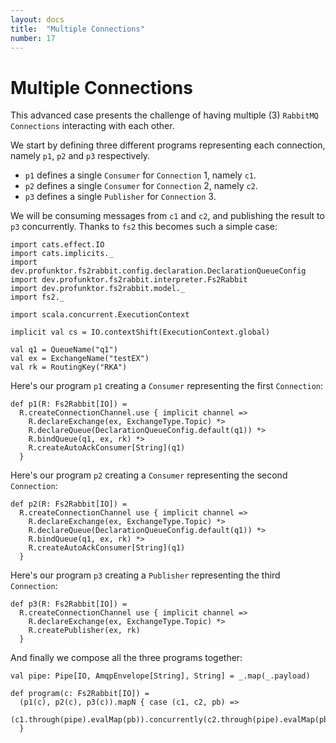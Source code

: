 ```yaml
---
layout: docs
title:  "Multiple Connections"
number: 17
---
```


# Multiple Connections

This advanced case presents the challenge of having multiple (3) `RabbitMQ Connections` interacting with each other.

We start by defining three different programs representing each connection, namely `p1`, `p2` and `p3` respectively.

- `p1` defines a single `Consumer` for `Connection` 1, namely `c1`.
- `p2` defines a single `Consumer` for `Connection` 2, namely `c2`.
- `p3` defines a single `Publisher` for `Connection` 3.

We will be consuming messages from `c1` and `c2`, and publishing the result to `p3` concurrently. Thanks to `fs2` this becomes such a simple case:

```tut:book:silent
import cats.effect.IO
import cats.implicits._
import dev.profunktor.fs2rabbit.config.declaration.DeclarationQueueConfig
import dev.profunktor.fs2rabbit.interpreter.Fs2Rabbit
import dev.profunktor.fs2rabbit.model._
import fs2._

import scala.concurrent.ExecutionContext

implicit val cs = IO.contextShift(ExecutionContext.global)

val q1 = QueueName("q1")
val ex = ExchangeName("testEX")
val rk = RoutingKey("RKA")
```

Here's our program `p1` creating a `Consumer` representing the first `Connection`:

```tut:book:silent
def p1(R: Fs2Rabbit[IO]) =
  R.createConnectionChannel.use { implicit channel =>
    R.declareExchange(ex, ExchangeType.Topic) *>
    R.declareQueue(DeclarationQueueConfig.default(q1)) *>
    R.bindQueue(q1, ex, rk) *>
    R.createAutoAckConsumer[String](q1)
  }
```

Here's our program `p2` creating a `Consumer` representing the second `Connection`:

```tut:book:silent
def p2(R: Fs2Rabbit[IO]) =
  R.createConnectionChannel use { implicit channel =>
    R.declareExchange(ex, ExchangeType.Topic) *>
    R.declareQueue(DeclarationQueueConfig.default(q1)) *>
    R.bindQueue(q1, ex, rk) *>
    R.createAutoAckConsumer[String](q1)
  }
```

Here's our program `p3` creating a `Publisher` representing the third `Connection`:

```tut:book:silent
def p3(R: Fs2Rabbit[IO]) =
  R.createConnectionChannel use { implicit channel =>
    R.declareExchange(ex, ExchangeType.Topic) *>
    R.createPublisher(ex, rk)
  }
```

And finally we compose all the three programs together:

```tut:book:silent
val pipe: Pipe[IO, AmqpEnvelope[String], String] = _.map(_.payload)

def program(c: Fs2Rabbit[IO]) =
  (p1(c), p2(c), p3(c)).mapN { case (c1, c2, pb) =>
    (c1.through(pipe).evalMap(pb)).concurrently(c2.through(pipe).evalMap(pb)).compile.drain
  }
```
